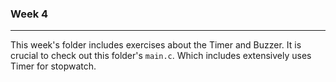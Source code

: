 ### Week 4

---

This week's folder includes exercises about the Timer and Buzzer. 
It is crucial to check out this folder's `main.c`. Which includes extensively uses Timer for stopwatch.